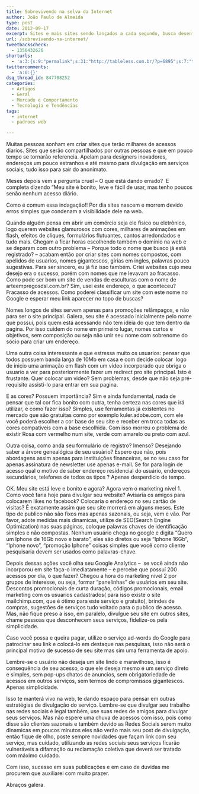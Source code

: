 ```yaml
---
title: Sobrevivendo na selva da Internet
author: João Paulo de Almeida
type: post
date: 2012-09-17
excerpt: Sites e mais sites sendo lançados a cada segundo, busca desenfreada para alcançar o topo das redes de pesquisa. Como controlar quem entra e saí de seu site? Ficar de olho apenas no Analytics ajuda?
url: /sobrevivendo-na-internet/
tweetbackscheck:
  - 1356432626
shorturls:
  - 'a:3:{s:9:"permalink";s:31:"http://tableless.com.br/?p=6895";s:7:"tinyurl";s:26:"http://tinyurl.com/8nrkvqu";s:4:"isgd";s:19:"http://is.gd/Ppdz0r";}'
twittercomments:
  - 'a:0:{}'
dsq_thread_id: 847708252
categories:
  - Artigos
  - Geral
  - Mercado e Comportamento
  - Tecnologia e Tendências
tags:
  - internet
  - padroes web

---
```

Muitas pessoas sonham em criar sites que terão milhares de acessos diarios. Sites que serão compartilhados por outras pessoas e que em pouco tempo se tornarão referencia. Apelam para designers inovadores, endereços um pouco estranhos e até mesmo para divulgação em serviços sociais, tudo isso para sair do anonimato.

Meses depois vem a pergunta cruel – O que está dando errado?  E completa dizendo “Meu site é bonito, leve e fácil de usar, mas tenho poucos senão nenhum acesso diário.

Como é comum essa indagação!! Por dia sites nascem e morrem devido erros simples que condenam a visibilidade dele na web.
  
Quando alguém pensa em abrir um comércio seja ele fisico ou eletrônico, logo querem websites glamurosos com cores, milhares de animações em flash, efeitos de cliques, formulários flutuantes, cantos arredondados e tudo mais. Chegam a ficar horas escolhendo também o dominio na web e se deparam com outro problema – Porque todo o nome que busco já está registrado? – acabam então por criar sites com nomes compostos, com apelidos de usuarios, nomes gigantescos, girias em ingles, palavras pouco sugestivas. Para ser sincero, eu já fiz isso também. Criei websites cujo meu desejo era o sucesso, porém com nomes que me levavam ao fracasso. Como pode ser bom um site de vendas de esculturas com o nome de arteempregosdsl.com.br? Sim, usei este endereço, o que aconteceu? Fracasso de acessos. Como poderei classificar um site com este nome no Google e esperar meu link aparecer no topo de buscas?

Nomes longos de sites servem apenas para promoções relâmpagos, e não para ser o site principal. Galera, seu site é acessado inicialmente pelo nome que possuí, pois quem está acessando não tem ideia do que tem dentro da pagina. Por isso cuidem do nome em primeiro lugar, nomes curtos e objetivos, sem composição ou seja não unir seu nome com sobrenome do sócio para criar um endereço.

Uma outra coisa interessante e que estressa muito os usuarios: pensar que todos possuem banda larga de 10Mb em casa e com decide colocar  logo de inicio uma animação em flash com um vídeo incorporado que obriga o usuario a ver para posteriormente fazer um redirect pro site principal. Isto é frustante. Quer colocar um video? Sem problemas, desde que não seja pré-requisito assisti-lo para entrar em sua pagina.

E as cores? Possuem importância? Sim e ainda fundamental, nada de pensar que tal cor fica bonito com outra, tenha certeza nas cores que irá utilizar, e como fazer isso? Simples, use ferramentas já existentes no mercado que são gratuitas como por exemplo kuler.adobe.com, com ele você poderá escolher a cor base de seu site e receber em troca todas as cores compativeis com a base escolhida. Com isso morreu o problema de existir Rosa com vermelho num site, verde com amarelo ou preto com azul.

Outra coisa, como anda seu formulário de registro? Imenso? Desejando saber a árvore genealógica de seu usuário? Espero que não, pois abordagens assim apenas para instituições financeiras, se no seu caso for apenas assinatura de newsletter use apenas e-mail. Se for para login de acesso qual o motivo de saber endereço residencial do usuário, endereços secundários, telefones de todos os tipos ? Apenas desperdicio de tempo.

OK. Meu site está leve e bonito e agora? Agora vem o marketing nível 1. Como você faria hoje para divulgar seu website? Avisaria os amigos para colocarem likes no facebook? Colocaria o endereço no seu cartão de visitas? É exatamente assim que seu site morrerá em alguns meses. Este tipo de publico não são fixos mas apenas sazonais, ou seja, vem e vão. Por favor, adote medidas mais dinamicas, utilize de SEO(Search Engine Optimization) nas suas páginas, coloque palavras chaves de identificação simples e não compostas. Nenhum usuário chega no google e digita “Quero um Iphone de 16Gb novo e barato”, eles são diretos ou seja “Iphone 16Gb”, “Iphone novo”, “promoção Iphone” coisas simples que você como cliente pesquisaria devem ser usados como palavras-chave.

Depois dessas ações você olha seu Google Analytics &#8211;  se você ainda não incorporou em site faça-o imediatamente &#8211; e percebe que possuí 200 acessos por dia, o que fazer? Chegou a hora do marketing nível 2 por grupos de interesse, ou seja, formar “panelinhas” de usuários em seu site. Descontos promocionais de curta duração, códigos promocionais, email marketing com os usuarios cadastrados( para isso existe o site mailchimp.com, que é ótimo para este serviço e gratuito), brindes de compras, sugestões de serviços tudo voltado para o publico de acesso. Mas, não fique preso a isso, em paralelo, divulgue seu site em outros sites, chame pessoas que desconhecem seus serviços, fidelize-os pela simplicidade.

Caso você possa e queira pagar, utilize o serviço ad-words do Google para patrocinar seu link e colocá-lo em destaque nas pesquisas, isso não será o principal motivo de sucesso de seu site mas sim uma ferramenta de apoio.

Lembre-se o usuário não deseja um site lindo e maravilhoso, isso é consequência de seu acesso, o que ele deseja mesmo é um serviço direto e simples, sem pop-ups chatos de anuncios, sem obrigatoriedade de acessos em outros serviços, sem termos de compromissos gigantescos. Apenas simplicidade.

Isso te manterá vivo na web, te dando espaço para pensar em outras estratégias de divulgação do serviço. Lembre-se que divulgar seu trabalho nas redes sociais é legal também, use suas redes de amigos para divulgar seus serviços. Mas não espere uma chuva de acessos com isso, pois como disse são clientes sazonais e também devido as Redes Sociais serem muito dinamicas em poucos minutos eles não verão mais seu post de divulgação, então fique de olho, poste sempre novidades que façam link com seu serviço, mas cuidado, utilizando as redes sociais seus serviços ficarão vulneráveis a difamação ou reclamação coletiva que deverá ser tratado com máximo cuidado.

Com isso, sucesso em suas publicações e em caso de duvidas me procurem que auxiliarei com muito prazer.

Abraços galera.